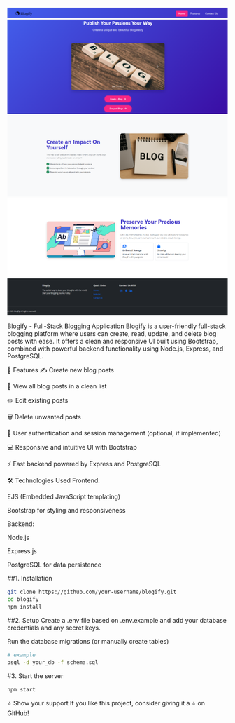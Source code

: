 ![HEADER](https://github.com/Vansh-glitch1505/Blogify/blob/main/Screenshot%202025-06-08%20180019.png?raw=true)
![BANNER](https://github.com/Vansh-glitch1505/Blogify/blob/main/Screenshot%202025-06-08%20180203.png?raw=true)
![FEATURES 1](https://github.com/Vansh-glitch1505/Blogify/blob/main/Screenshot%202025-06-08%20180231.png?raw=true)
![FEATURES 2](https://github.com/Vansh-glitch1505/Blogify/blob/main/Screenshot%202025-06-08%20180319.png?raw=true)
![FOOTER](https://github.com/Vansh-glitch1505/Blogify/blob/main/Screenshot%202025-06-08%20180343.png?raw=true)


Blogify - Full-Stack Blogging Application
Blogify is a user-friendly full-stack blogging platform where users can create, read, update, and delete blog posts with ease. It offers a clean and responsive UI built using Bootstrap, combined with powerful backend functionality using Node.js, Express, and PostgreSQL.

🚀 Features
✍️ Create new blog posts

📖 View all blog posts in a clean list

✏️ Edit existing posts

🗑 Delete unwanted posts

🔐 User authentication and session management (optional, if implemented)

💻 Responsive and intuitive UI with Bootstrap

⚡ Fast backend powered by Express and PostgreSQL

🛠 Technologies Used
Frontend:

EJS (Embedded JavaScript templating)

Bootstrap for styling and responsiveness

Backend:

Node.js

Express.js

PostgreSQL for data persistence

##1. Installation
```bash
git clone https://github.com/your-username/blogify.git
cd blogify
npm install
```

##2. Setup
Create a .env file based on .env.example and add your database credentials and any secret keys.

Run the database migrations (or manually create tables)

```bash
# example
psql -d your_db -f schema.sql
```

#3. Start the server
```bash
npm start
```



⭐️ Show your support If you like this project, consider giving it a ⭐️ on GitHub!

